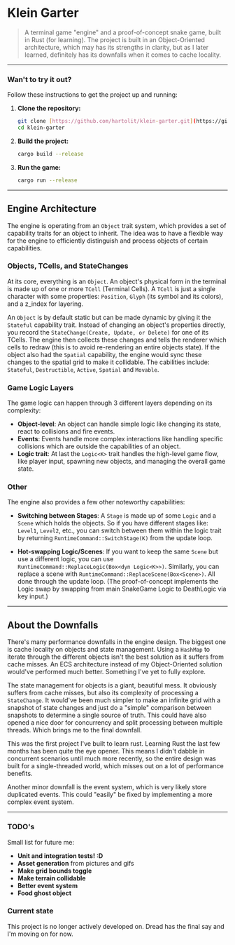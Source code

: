 # Klein Garter

> A terminal game "engine" and a proof-of-concept snake game, built in Rust (for learning).
> The project is built in an Object-Oriented architecture, which may has its strengths in clarity, but as I later learned, definitely has its downfalls when it comes to cache locality.

---

### Wan't to try it out?
Follow these instructions to get the project up and running:
1.  **Clone the repository:**
    ```sh
    git clone [https://github.com/hartolit/klein-garter.git](https://github.com/hartolit/klein-garter.git)
    cd klein-garter
    ```

2.  **Build the project:**
    ```sh
    cargo build --release
    ```

3.  **Run the game:**
    ```sh
    cargo run --release
    ```

---

## Engine Architecture

The engine is operating from an `Object` trait system, which provides a set of capability traits for an object to inherit. The idea was to have a flexible way for the engine to efficiently distinguish and process objects of certain capabilities.

### Objects, TCells, and StateChanges
At its core, everything is an `Object`. An object's physical form in the terminal is made up of one or more `TCell` (Terminal Cells). A `TCell` is just a single character with some properties: `Position`, `Glyph` (its symbol and its colors), and a z_index for layering.

An `Object` is by default static but can be made dynamic by giving it the `Stateful` capability trait. Instead of changing an object's properties directly, you record the `StateChange(Create, Update, or Delete)` for one of its TCells. The engine then collects these changes and tells the renderer which cells to redraw (this is to avoid re-rendering an entire objects state). If the object also had the `Spatial` capability, the engine would sync these changes to the spatial grid to make it collidable.
The cabilities include: `Stateful`, `Destructible`, `Active`, `Spatial` and `Movable`.

### Game Logic Layers
The game logic can happen through 3 different layers depending on its complexity:
* **Object-level**: An object can handle simple logic like changing its state, react to collisions and fire events.
* **Events**: Events handle more complex interactions like handling specific collisions which are outside the capabilities of an object.
* **Logic trait**: At last the `Logic<K>` trait handles the high-level game flow, like player input, spawning new objects, and managing the overall game state.

### Other
The engine also provides a few other noteworthy capabilities:

* **Switching between Stages**: A `Stage` is made up of some `Logic` and a `Scene` which holds the objects. So if you have different stages like: `Level1`, `Level2`, etc., you can switch between them within the logic trait by returning `RuntimeCommand::SwitchStage(K)` from the update loop.

* **Hot-swapping Logic/Scenes**: If you want to keep the same `Scene` but use a different logic, you can use `RuntimeCommand::ReplaceLogic(Box<dyn Logic<K>>)`. Similarly, you can replace a scene with `RuntimeCommand::ReplaceScene(Box<Scene>)`. All done through the update loop. 
(The proof-of-concept implements the Logic swap by swapping from main SnakeGame Logic to DeathLogic via key input.)

---

## About the Downfalls

There's many performance downfalls in the engine design. The biggest one is cache locality on objects and state management. Using a `HashMap` to iterate through the different objects isn't the best solution as it suffers from cache misses. An ECS architecture instead of my Object-Oriented solution would've performed much better. Something I've yet to fully explore.

The state management for objects is a giant, beautiful mess. It obviously suffers from cache misses, but also its complexity of processing a `StateChange`. It would've been much simpler to make an infinite grid with a snapshot of state changes and just do a "simple" comparison between snapshots to determine a single source of truth. This could have also opened a nice door for concurrency and split processing between multiple threads. Which brings me to the final downfall.

This was the first project I've built to learn rust. Learning Rust the last few months has been quite the eye opener. This means I didn't dabble in concurrent scenarios until much more recently, so the entire design was built for a single-threaded world, which misses out on a lot of performance benefits.

Another minor downfall is the event system, which is very likely store duplicated events. This could "easily" be fixed by implementing a more complex event system.

---

### TODO's

Small list for future me:
* **Unit and integration tests! :D**
* **Asset generation** from pictures and gifs
* **Make grid bounds toggle**
* **Make terrain collidable**
* **Better event system**
* **Food ghost object**

### Current state

This project is no longer actively developed on. Dread has the final say and I'm moving on for now.